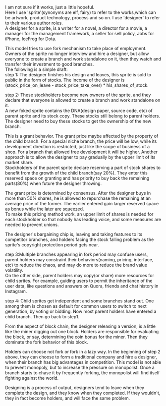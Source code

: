 I am not sure if it works, just a little hopeful.\
Here I use 'sprite'(synonyms are elf, fairy) to refer to the works,which can be artwork, product technology, process and so on.  I use 'designer' to refer to their various author roles.\
A designer for a sprite, is a writer for a novel, a director for a movie, a manager for the management framework, a seller for sell policy, Jobs for iPhone, IceFrog for Dota.

This model tries to use fork mechanism to take place of employment. Owners of the sprite no longer interview and hire a designer, but allow everyone to create a branch and work standalone on it, then they watch and transfer their investment to good branches.\
The following is a simple draft:\
step 1: The designer finishes his design and leaves, this sprite is sold to public in the form of stocks. The income of the designer is (stock_price_on_leave - stock_price_take_over) * his_shares_of_stock.

step 2: These stockholders become new owners of the sprite, and they declare that everyone is allowed to create a branch and work standalone on it.\
A new foked sprite contains the DNA(design paper, source code, etc) of parent sprite and its stock copy. These stocks still belong to parent holders. The designer need to buy these stocks to get the ownership of the new branch.

This is a grant behavior. The grant price maybe affected by the property of the child branch. For a special niche branch, the price will be low, while its development direction is restricted, just like the scope of business of a shop. For a branch that allowed free development it will be higher. Another approach is to allow the designer to pay gradually by the upper limit of its market share.\
Stockholders of the parent sprite declare reserving a part of stock shares to benefit from the growth of the child branch(say 20%). They enter this reserved space on granting and has priority to buy back the remaining parts(80%) when future the designer throwing.

The grant price is determined by consensus. After the designer buys in more than 50% shares,  he is allowed to repurchase the remaining at an average price of the former. The earlier entered gain larger reserved space as bonus while the later are squeezed.\
To make this pricing method work, an upper limit of shares is needed for each stockholder so that nobody has leading voice, and some measures are needed to prevent unions.

The designer's bargaining chip is, leaving and taking features to its competitor branches, and holders facing the stock falling problem as the sprite's copyright protection period gets near.

step 3:Multiple branches appearing in fork period may confuse users, parent holders may constraint their behaviors(naming, pricing, interface, etc) to reduce the chaos, and may do more to reduce the brand value volatility.\
On the other side, parent holders may copy(or share) more resources for child sprites. For example, guiding users to permit the inheritance of the user data, like questions and answers on Quora, friends and chat history in Instagram.

step 4: Child sprites get independent and some branches stand out. One among them is chosen as default for common users to switch to next generation, by voting or bidding. Now most parent holders have entered a child branch. Then go back to step1.

From the aspect of block chain, the designer releasing a version, is a little like the miner digging out one block. Holders are responsible for evaluating the block, or say,  determining the coin bonus for the miner. Then they dominate the fork behavior of this block.

Holders can choose not fork or fork in a lazy way. In the beginning of step 2 above, they can choose to form a traditional company and hire a designer, when their branch has big advantages in competition. This model is not able to prevent monopoly, but to increase the pressure on monopolist. Once a branch starts to chase it by frequently forking, the monopolist will find itself fighting against the world.

Designing is a process of output, designers tend to leave when they complete the design, and they know when they completed. If they wouldn't, they in fact become holders, and will face the same problem.
